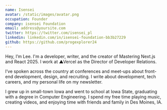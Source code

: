 ```yaml
---
name: Isensei
avatar: /static/images/avatar.png
occupation: Founder
company: isensei Foundation
email: address@yoursite.com
twitter: https://twitter.com/isensei_pl
linkedin: linkedin.com/in/isensei-foundation-bb3b27229
github: https://github.com/progexplorer24
---
```


Hey, I’m Lee. I'm a developer, writer, and the creator of Mastering Next.js and React 2025. I work at ▲Vercel as the Director of Developer Relations.

I’ve spoken across the country at conferences and meet-ups about front-end development, design, and recruiting. I write about development, tech careers, and my personal life on my newsletter.

I grew up in small-town Iowa and went to school at Iowa State, graduating with a degree in Computer Engineering. I spend my free time playing music, creating videos, and enjoying time with friends and family in Des Moines, IA.
